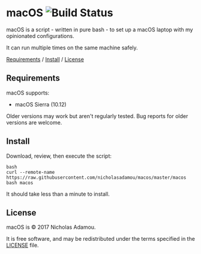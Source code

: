 macOS ![Build Status](https://travis-ci.org/nicholasadamou/macos.svg?branch=master)
======

macOS is a script - written in pure bash - to set up a macOS laptop with my opinionated configurations.

It can run multiple times on the same machine safely.

[Requirements](https://github.com/nicholasadamou/macos#requirements) / [Install](https://github.com/nicholasadamou/macos#install) / [License](https://github.com/nicholasadamou/macos#license)

Requirements
------------

macOS supports:

* macOS Sierra (10.12)

Older versions may work but aren't regularly tested. Bug reports for older
versions are welcome.

Install
-------

Download, review, then execute the script:

```
bash
curl --remote-name https://raw.githubusercontent.com/nicholasadamou/macos/master/macos
bash macos
```

It should take less than a minute to install.

License
-------

macOS is © 2017 Nicholas Adamou.

It is free software, and may be redistributed under the terms specified in the [LICENSE] file.

[LICENSE]: LICENSE
